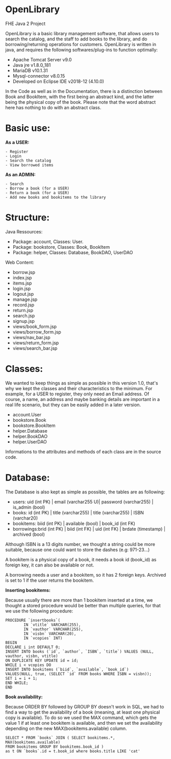 # OpenLibrary
FHE Java 2 Project

OpenLibrary is a basic library management software, that allows users to search the catalog, and the staff to add books to the library, and do borrowing/returning operations for customers.
OpenLibrary is written in java, and requires the following softwares/plug-ins to function optimally:
 - Apache Tomcat Server v9.0
 - Java jre v1.8.0_181
 - MariaDB v10.1.31
 - Mysql-connector v8.0.15
 - Developed on Eclipse IDE v2018-12 (4.10.0)
 
In the Code as well as in the Documentation, there is a distinction between Book and BookItem, with the first being an abstract kind, and the latter being the physical copy of the book.
Please note that the word abstract here has nothing to do with an abstract class.
 
 # Basic use:
  
   **As a USER:**
  
    - Register
    - Login
    - Search the catalog
    - View borrowed items
    
   **As an ADMIN:**
  
    - Search
    - Borrow a book (for a USER)
    - Return a book (for a USER)
    - Add new books and bookitems to the library
  
 # Structure:
 Java Ressources:
   - Package: account, Classes: User.
   - Package: bookstore, Classes: Book, BookItem
   - Package: helper, Classes: Database, BookDAO, UserDAO
   
 Web Content:
  - borrow.jsp
  - index.jsp
  - items.jsp
  - login.jsp
  - logout.jsp
  - manage.jsp
  - record.jsp
  - return.jsp
  - search.jsp
  - signup.jsp
  - views/book_form.jsp
  - views/borrow_form.jsp
  - views/nav_bar.jsp
  - views/return_form.jsp
  - views/search_bar.jsp
 
 
 # Classes:
 We wanted to keep things as simple as possible in this version 1.0, that's why we kept the classes and their characteristics to the minimum.
 For example, for a USER to register, they only need an Email address. Of course, a name, an address and maybe banking details are important in a real life scenario, but they can be easily added in a later version.
    
   - account.User
   - bookstore.Book
   - bookstore.BookItem
   - helper.Database
   - helper.BookDAO
   - helper.UserDAO
   
 Informations to the attributes and methods of each class are in the source code.
   
 # Database:
 The Database is also kept as simple as possible, the tables are as following:
  - users:      uid (int PK) | email (varchar255 U)| password (varchar255) | is_admin (bool)
  - books:      id  (int PK) | title (varchar255)  | title    (varchar255) | ISBN (varchar20)
  - bookitems: biid (int PK) | available (bool)    | book_id (int FK)
  - borrowings:brid (int PK) | biid (int FK)       | uid (int FK)          | brdate (timestamp) | archived (bool)
  
Although ISBN is a 13 digits number, we thought a string could be more suitable, because one could want to store the dashes (e.g: 971-23...)  

A bookitem is a physical copy of a book, it needs a book id (book_id) as foreign key, it can also be available or not.

A borrowing needs a user and a bookitem, so it has 2 foreign keys. Archived is set to 1 if the user returns the bookitem.

**Inserting bookitems:** 

Because usually there are more than 1 bookitem inserted at a time, we thought a stored procedure would be better than multiple queries, for that we use the following procedure:
  ```
  PROCEDURE `insertbooks`(
          IN `vtitle` VARCHAR(255), 
          IN `vauthor` VARCHAR(255), 
          IN `visbn` VARCHAR(20), 
          IN `vcopies` INT)
  BEGIN
  DECLARE i int DEFAULT 0;
  INSERT INTO books (`id`, `author`, `ISBN`, `title`) VALUES (NULL, vauthor, visbn, vtitle) 
  ON DUPLICATE KEY UPDATE id = id;
  WHILE i < vcopies DO
  INSERT INTO bookitems (`biid`, `available`, `book_id`)
  VALUES(NULL, true, (SELECT `id` FROM books WHERE ISBN = visbn));
  SET i = i + 1;
  END WHILE;
  END
```

**Book availability:**

Because ORDER BY followed by GROUP BY doesn't work in SQL, we had to find a way to get the availability of a book (meaning, at least one physical copy is available).
To do so we used the MAX command, which gets the value 1 if at least one bookitem is available, and then we set the availability depending on the new MAX(bookitems.available) column.

```
SELECT * FROM `books` JOIN ( SELECT bookitems.*, MAX(bookitems.available)
FROM bookitems GROUP BY bookitems.book_id )
as t ON `books`.id = t.book_id where books.title LIKE 'cat'
```
  
  
